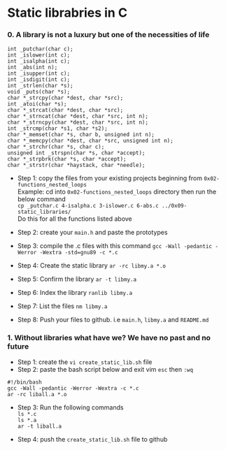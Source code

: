 # Static librabries in C

### 0. A library is not a luxury but one of the necessities of life

```
int _putchar(char c);
int _islower(int c);
int _isalpha(int c);
int _abs(int n);
int _isupper(int c);
int _isdigit(int c);
int _strlen(char *s);
void _puts(char *s);
char *_strcpy(char *dest, char *src);
int _atoi(char *s);
char *_strcat(char *dest, char *src);
char *_strncat(char *dest, char *src, int n);
char *_strncpy(char *dest, char *src, int n);
int _strcmp(char *s1, char *s2);
char *_memset(char *s, char b, unsigned int n);
char *_memcpy(char *dest, char *src, unsigned int n);
char *_strchr(char *s, char c);
unsigned int _strspn(char *s, char *accept);
char *_strpbrk(char *s, char *accept);
char *_strstr(char *haystack, char *needle);
```

- Step 1: copy the files from your existing projects beginning from `0x02-functions_nested_loops` <br />
  Example: cd into `0x02-functions_nested_loops` directory then run the below command <br />
  `cp _putchar.c 4-isalpha.c 3-islower.c 6-abs.c ../0x09-static_libraries/` <br />
  Do this for all the functions listed above

- Step 2: create your `main.h` and paste the prototypes
- Step 3: compile the .c files with this command `gcc -Wall -pedantic -Werror -Wextra -std=gnu89 -c *.c`
- Step 4: Create the static library `ar -rc libmy.a *.o`
- Step 5: Confirm the library `ar -t libmy.a`
- Step 6: Index the library `ranlib libmy.a`
- Step 7: List the files `nm libmy.a`
- Step 8: Push your files to github. i.e `main.h`, `libmy.a` and `README.md`

### 1. Without libraries what have we? We have no past and no future

- Step 1: create the `vi create_static_lib.sh` file
- Step 2: paste the bash script below and exit vim `esc` then `:wq` <br />
```
#!/bin/bash
gcc -Wall -pedantic -Werror -Wextra -c *.c
ar -rc liball.a *.o
```
- Step 3: Run the following commands <br />
`ls *.c` <br />
`ls *.a` <br />
`ar -t liball.a`

- Step 4: push the `create_static_lib.sh` file to github
